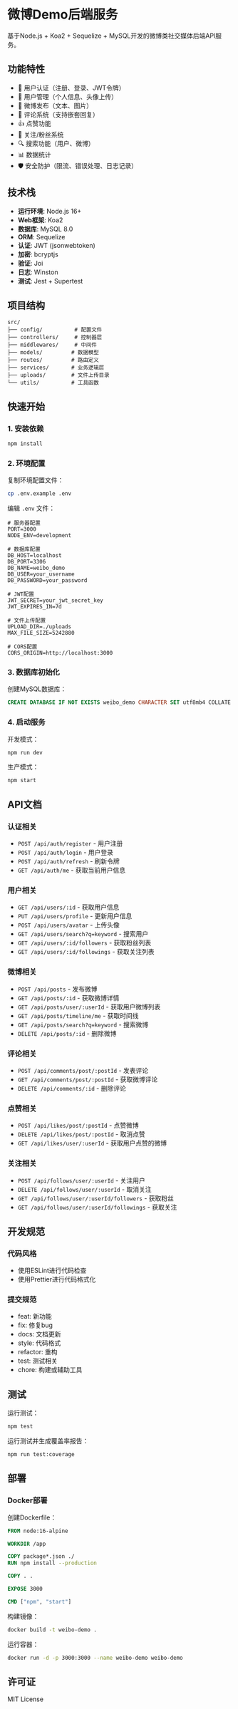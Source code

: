 # 微博Demo后端服务

基于Node.js + Koa2 + Sequelize + MySQL开发的微博类社交媒体后端API服务。

## 功能特性

- 🔐 用户认证（注册、登录、JWT令牌）
- 👤 用户管理（个人信息、头像上传）
- 📝 微博发布（文本、图片）
- 💬 评论系统（支持嵌套回复）
- 👍 点赞功能
- 👥 关注/粉丝系统
- 🔍 搜索功能（用户、微博）
- 📊 数据统计
- 🛡️ 安全防护（限流、错误处理、日志记录）

## 技术栈

- **运行环境**: Node.js 16+
- **Web框架**: Koa2
- **数据库**: MySQL 8.0
- **ORM**: Sequelize
- **认证**: JWT (jsonwebtoken)
- **加密**: bcryptjs
- **验证**: Joi
- **日志**: Winston
- **测试**: Jest + Supertest

## 项目结构

```
src/
├── config/          # 配置文件
├── controllers/     # 控制器层
├── middlewares/     # 中间件
├── models/         # 数据模型
├── routes/         # 路由定义
├── services/       # 业务逻辑层
├── uploads/        # 文件上传目录
└── utils/          # 工具函数
```

## 快速开始

### 1. 安装依赖

```bash
npm install
```

### 2. 环境配置

复制环境配置文件：
```bash
cp .env.example .env
```

编辑 `.env` 文件：
```env
# 服务器配置
PORT=3000
NODE_ENV=development

# 数据库配置
DB_HOST=localhost
DB_PORT=3306
DB_NAME=weibo_demo
DB_USER=your_username
DB_PASSWORD=your_password

# JWT配置
JWT_SECRET=your_jwt_secret_key
JWT_EXPIRES_IN=7d

# 文件上传配置
UPLOAD_DIR=./uploads
MAX_FILE_SIZE=5242880

# CORS配置
CORS_ORIGIN=http://localhost:3000
```

### 3. 数据库初始化

创建MySQL数据库：
```sql
CREATE DATABASE IF NOT EXISTS weibo_demo CHARACTER SET utf8mb4 COLLATE utf8mb4_unicode_ci;
```

### 4. 启动服务

开发模式：
```bash
npm run dev
```

生产模式：
```bash
npm start
```

## API文档

### 认证相关
- `POST /api/auth/register` - 用户注册
- `POST /api/auth/login` - 用户登录
- `POST /api/auth/refresh` - 刷新令牌
- `GET /api/auth/me` - 获取当前用户信息

### 用户相关
- `GET /api/users/:id` - 获取用户信息
- `PUT /api/users/profile` - 更新用户信息
- `POST /api/users/avatar` - 上传头像
- `GET /api/users/search?q=keyword` - 搜索用户
- `GET /api/users/:id/followers` - 获取粉丝列表
- `GET /api/users/:id/followings` - 获取关注列表

### 微博相关
- `POST /api/posts` - 发布微博
- `GET /api/posts/:id` - 获取微博详情
- `GET /api/posts/user/:userId` - 获取用户微博列表
- `GET /api/posts/timeline/me` - 获取时间线
- `GET /api/posts/search?q=keyword` - 搜索微博
- `DELETE /api/posts/:id` - 删除微博

### 评论相关
- `POST /api/comments/post/:postId` - 发表评论
- `GET /api/comments/post/:postId` - 获取微博评论
- `DELETE /api/comments/:id` - 删除评论

### 点赞相关
- `POST /api/likes/post/:postId` - 点赞微博
- `DELETE /api/likes/post/:postId` - 取消点赞
- `GET /api/likes/user/:userId` - 获取用户点赞的微博

### 关注相关
- `POST /api/follows/user/:userId` - 关注用户
- `DELETE /api/follows/user/:userId` - 取消关注
- `GET /api/follows/user/:userId/followers` - 获取粉丝
- `GET /api/follows/user/:userId/followings` - 获取关注

## 开发规范

### 代码风格
- 使用ESLint进行代码检查
- 使用Prettier进行代码格式化

### 提交规范
- feat: 新功能
- fix: 修复bug
- docs: 文档更新
- style: 代码格式
- refactor: 重构
- test: 测试相关
- chore: 构建或辅助工具

## 测试

运行测试：
```bash
npm test
```

运行测试并生成覆盖率报告：
```bash
npm run test:coverage
```

## 部署

### Docker部署

创建Dockerfile：
```dockerfile
FROM node:16-alpine

WORKDIR /app

COPY package*.json ./
RUN npm install --production

COPY . .

EXPOSE 3000

CMD ["npm", "start"]
```

构建镜像：
```bash
docker build -t weibo-demo .
```

运行容器：
```bash
docker run -d -p 3000:3000 --name weibo-demo weibo-demo
```

## 许可证

MIT License